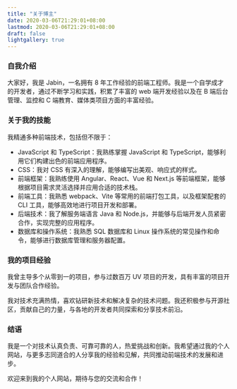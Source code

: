 ```yaml
---
title: "关于博主"
date: 2020-03-06T21:29:01+08:00
lastmod: 2020-03-06T21:29:01+08:00
draft: false
lightgallery: true
---
```


### 自我介绍
大家好，我是 Jabin，一名拥有 8 年工作经验的前端工程师。我是一个自学成才的开发者，通过不断学习和实践，积累了丰富的 web 端开发经验以及在 B 端后台管理、监控和 C 端教育、媒体类项目方面的丰富经验。

### 关于我的技能
我精通多种前端技术，包括但不限于：

- JavaScript 和 TypeScript：我熟练掌握 JavaScript 和 TypeScript，能够利用它们构建出色的前端应用程序。
- CSS：我对 CSS 有深入的理解，能够编写出美观、响应式的样式。
- 前端框架：我熟练使用 Angular、React、Vue 和 Next.js 等前端框架，能够根据项目需求灵活选择并应用合适的技术栈。
- 前端工具：我熟悉 webpack、Vite 等常用的前端打包工具，以及框架配套的 CLI 工具，能够高效地进行项目开发和部署。
- 后端技术：我了解服务端语言 Java 和 Node.js，并能够与后端开发人员紧密合作，实现完整的应用程序。
- 数据库和操作系统：我熟悉 SQL 数据库和 Linux 操作系统的常见操作和命令，能够进行数据库管理和服务器配置。

### 我的项目经验
我曾主导多个从零到一的项目，参与过数百万 UV 项目的开发，具有丰富的项目开发与团队合作经验。

我对技术充满热情，喜欢钻研新技术和解决复杂的技术问题。我还积极参与开源社区，贡献自己的力量，与各地的开发者共同探索和分享技术前沿。

### 结语
我是一个对技术认真负责、可靠可靠的人，热爱挑战和创新。我希望通过我的个人网站，与更多志同道合的人分享我的经验和见解，共同推动前端技术的发展和进步。

欢迎来到我的个人网站，期待与您的交流和合作！